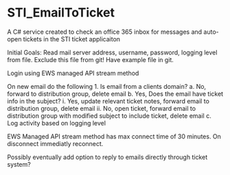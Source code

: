 # STI_EmailToTicket
A C# service created to check an office 365 inbox for messages and auto-open tickets in the STI ticket applicaiton

Initial Goals:
  Read mail server address, username, password, logging level from file. Exclude this file from git!  Have example file in git.
  
  Login using EWS managed API stream method
  
  On new email do the following
    1.  Is email from a clients domain?
      a.  No, forward to distribution group, delete email
      b.  Yes, Does the email have ticket info in the subject?
        i.  Yes, update relevant ticket notes, forward email to distribution group, delete email
        ii.  No, open ticket, forward email to distribution group with modified subject to include ticket, delete email
      c.  Log activity based on logging level
  
  EWS Managed API stream method has max connect time of 30 minutes.  On disconnect immediatly reconnect.
  
  Possibly eventually add option to reply to emails directly through ticket system?
